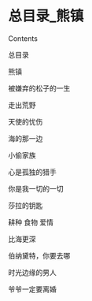 # 总目录_熊镇

Contents

总目录

熊镇

被嫌弃的松子的一生

走出荒野

天使的忧伤

海的那一边

小偷家族

心是孤独的猎手

你是我一切的一切

莎拉的钥匙

耕种 食物 爱情

比海更深

伯纳黛特，你要去哪

时光边缘的男人

爷爷一定要离婚